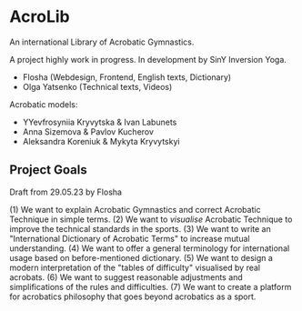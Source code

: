 # AcroLib

An international Library of Acrobatic Gymnastics.

A project highly work in progress.
In development by SinY Inversion Yoga.

* Flosha (Webdesign, Frontend, English texts, Dictionary)
* Olga Yatsenko (Technical texts, Videos)

Acrobatic models:
* YYevfrosyniia Kryvytska & Ivan Labunets
* Anna Sizemova & Pavlov Kucherov
* Aleksandra Koreniuk & Mykyta Kryvytskyi


## Project Goals
Draft from 29.05.23 by Flosha

(1) We want to explain Acrobatic Gymnastics and correct Acrobatic Technique in simple terms.
(2) We want to *visualise* Acrobatic Technique to improve the technical standards in the sports. 
(3) We want to write an "International Dictionary of Acrobatic Terms" to increase mutual understanding.
(4) We want to offer a general terminology for international usage based on before-mentioned dictionary. 
(5) We want to design a modern interpretation of the "tables of difficulty" visualised by real acrobats. 
(6) We want to suggest reasonable adjustments and simplifications of the rules and difficulties.
(7) We want to create a platform for acrobatics philosophy that goes beyond acrobatics as a sport. 



